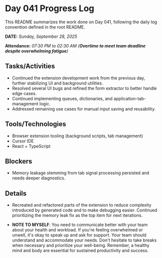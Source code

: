 # Day 041 Progress Log

This README summarizes the work done on Day 041, following the daily log convention defined in the root README.

**DATE:** _Sunday, September 28, 2025_

**Attendance:** _07:30 PM to 02:30 AM (**Overtime to meet team deadline despite overwhelming fatigue**)_

## Tasks/Activities

- Continued the extension development work from the previous day, further stabilizing UI and background utilities.
- Resolved several UI bugs and refined the form extractor to better handle edge cases.
- Continued implementing queues, dictionaries, and application-tab-management logic.
- Addressed remaining use cases for manual input saving and reusability.

## Tools/Technologies

- Browser extension tooling (background scripts, tab management)
- Cursor IDE
- React + TypeScript

## Blockers

- Memory leakage stemming from tab signal processing persisted and needs deeper diagnostics.

## Details

- Recreated and refactored parts of the extension to reduce complexity introduced by generated code and to make debugging easier. Continued prioritizing the memory leak fix as the top item for next iterations.

- **NOTE TO MYSELF**: You need to communicate better with your team about your health and workload. If you're feeling overwhelmed or unwell, it's okay to speak up and ask for support. Your team should understand and accommodate your needs. Don't hesitate to take breaks when necessary and prioritize your well-being. Remember, a healthy mind and body are essential for sustained productivity and success.
